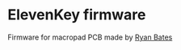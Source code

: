 # ElevenKey firmware

Firmware for macropad PCB made by [Ryan Bates](https://www.tindie.com/products/ryanbatesrbg/pcb-for-programmable-macro-keyboard-encoders-v2/)
